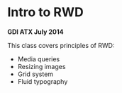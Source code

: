 # Intro to RWD
**GDI ATX July 2014**

This class covers principles of RWD:

* Media queries
* Resizing images
* Grid system
* Fluid typography

